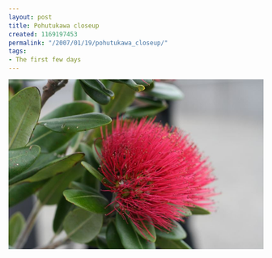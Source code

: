 ```yaml
---
layout: post
title: Pohutukawa closeup
created: 1169197453
permalink: "/2007/01/19/pohutukawa_closeup/"
tags:
- The first few days
---
```


<img src="/image/images/IMG_2822.JPG"/>


